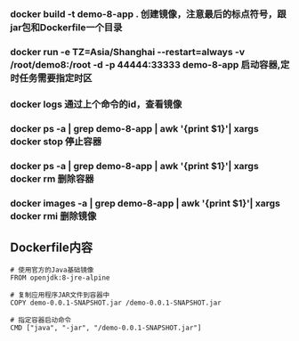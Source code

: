 ### docker build -t demo-8-app .    创建镜像，注意最后的标点符号，跟jar包和Dockerfile一个目录
### docker run -e TZ=Asia/Shanghai --restart=always -v /root/demo8:/root -d -p 44444:33333 demo-8-app  启动容器,定时任务需要指定时区
### docker logs  通过上个命令的id，查看镜像

### docker ps -a | grep demo-8-app | awk '{print $1}'| xargs docker stop 停止容器
### docker ps -a | grep demo-8-app | awk '{print $1}'| xargs docker rm 删除容器
### docker images -a | grep demo-8-app | awk '{print $1}'| xargs docker rmi 删除镜像


## Dockerfile内容
```
# 使用官方的Java基础镜像
FROM openjdk:8-jre-alpine

# 复制应用程序JAR文件到容器中
COPY demo-0.0.1-SNAPSHOT.jar /demo-0.0.1-SNAPSHOT.jar

# 指定容器启动命令
CMD ["java", "-jar", "/demo-0.0.1-SNAPSHOT.jar"]
```

